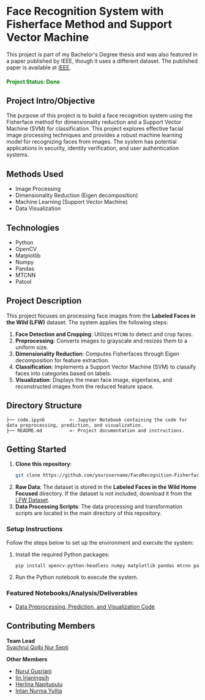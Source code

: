 # Face Recognition System with Fisherface Method and Support Vector Machine

This project is part of my Bachelor's Degree thesis and was also featured in a paper published by IEEE, though it uses a different dataset. The published paper is available at [IEEE](https://ieeexplore.ieee.org/document/9689738).

#### <span style="color: green; font-weight: bold;">Project Status: Done</span>

## Project Intro/Objective

The purpose of this project is to build a face recognition system using the Fisherface method for dimensionality reduction and a Support Vector Machine (SVM) for classification. This project explores effective facial image processing techniques and provides a robust machine learning model for recognizing faces from images. The system has potential applications in security, identity verification, and user authentication systems.

## Methods Used
- Image Processing
- Dimensionality Reduction (Eigen decomposition)
- Machine Learning (Support Vector Machine)
- Data Visualization

## Technologies
- Python
- OpenCV
- Matplotlib
- Numpy
- Pandas
- MTCNN
- Patool

## Project Description

This project focuses on processing face images from the **Labeled Faces in the Wild (LFW)** dataset. The system applies the following steps:

1. **Face Detection and Cropping**: Utilizes `MTCNN` to detect and crop faces.
2. **Preprocessing**: Converts images to grayscale and resizes them to a uniform size.
3. **Dimensionality Reduction**: Computes Fisherfaces through Eigen decomposition for feature extraction.
4. **Classification**: Implements a Support Vector Machine (SVM) to classify faces into categories based on labels.
5. **Visualization**: Displays the mean face image, eigenfaces, and reconstructed images from the reduced feature space.

## Directory Structure
```
├── code.ipynb         <- Jupyter Notebook containing the code for data preprocessing, prediction, and visualization.
├── README.md          <- Project documentation and instructions.
```

## Getting Started

1. **Clone this repository**:
   ```bash
   git clone https://github.com/yourusername/FaceRecognition-Fisherfaces.git
2. **Raw Data**: The dataset is stored in the **Labeled Faces in the Wild Home Focused** directory. If the dataset is not included, download it from the [LFW Dataset](http://vis-www.cs.umass.edu/lfw/).
2. **Data Processing Scripts**: The data processing and transformation scripts are located in the main directory of this repository.

### Setup Instructions
Follow the steps below to set up the environment and execute the system:

1. Install the required Python packages:
   ```bash
   pip install opencv-python-headless numpy matplotlib pandas mtcnn patool
2. Run the Python notebook to execute the system.

### Featured Notebooks/Analysis/Deliverables
* [Data Preprocessing, Prediction, and Visualization Code](./code.ipynb)

## Contributing Members

**Team Lead**  
[Syachrul Qolbi Nur Septi](https://github.com/syachrulqolbi)

**Other Members**  
* [Nurul Gusriani](https://scholar.google.com/citations?user=dVeLr_IAAAAJ)  
* [Iin Irianingsih](https://scholar.google.co.id/citations?user=Qp_esq8AAAAJ)  
* [Herlina Napitupulu](https://scholar.google.co.id/citations?user=8YbKgv8AAAAJ)  
* [Intan Nurma Yulita](https://scholar.google.com/citations?user=AFopUdQAAAAJ)
